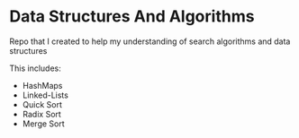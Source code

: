 # Data Structures And Algorithms
 
Repo that I created to help my understanding of search algorithms and data structures

This includes:
 - HashMaps
 - Linked-Lists
 - Quick Sort
 - Radix Sort
 - Merge Sort
 
